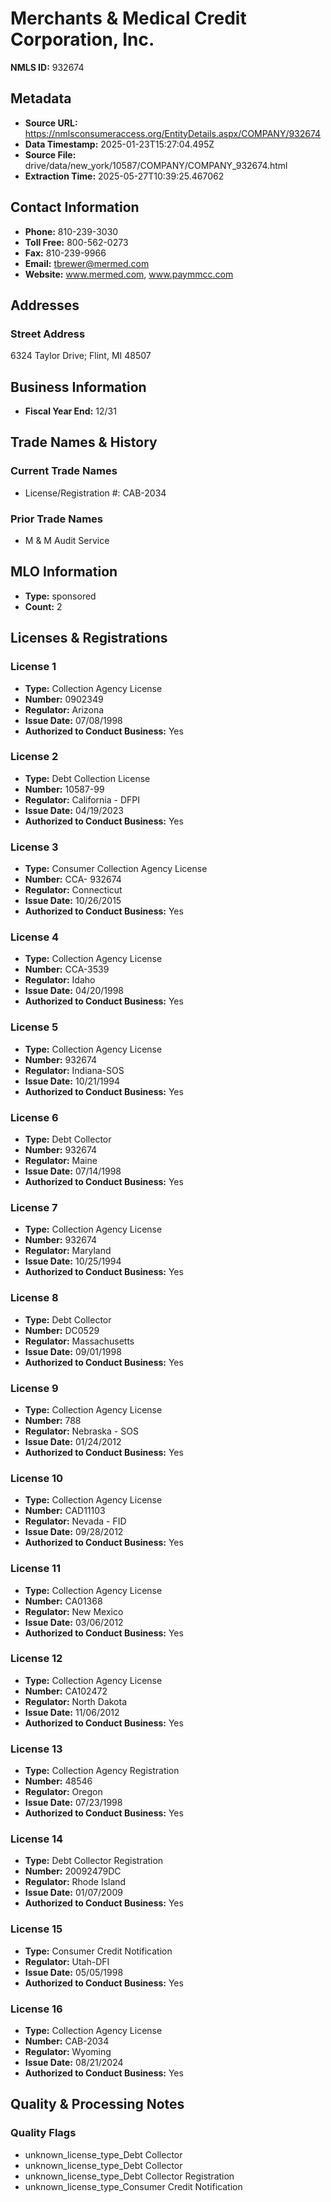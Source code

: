 # Merchants & Medical Credit Corporation, Inc.

**NMLS ID:** 932674

## Metadata
- **Source URL:** https://nmlsconsumeraccess.org/EntityDetails.aspx/COMPANY/932674
- **Data Timestamp:** 2025-01-23T15:27:04.495Z
- **Source File:** drive/data/new_york/10587/COMPANY/COMPANY_932674.html
- **Extraction Time:** 2025-05-27T10:39:25.467062

## Contact Information
- **Phone:** 810-239-3030
- **Toll Free:** 800-562-0273
- **Fax:** 810-239-9966
- **Email:** tbrewer@mermed.com
- **Website:** www.mermed.com, www.paymmcc.com

## Addresses
### Street Address
6324 Taylor Drive; Flint, MI 48507

## Business Information
- **Fiscal Year End:** 12/31

## Trade Names & History
### Current Trade Names
- License/Registration #: CAB-2034

### Prior Trade Names
- M & M Audit Service

## MLO Information
- **Type:** sponsored
- **Count:** 2

## Licenses & Registrations

### License 1
- **Type:** Collection Agency License
- **Number:** 0902349
- **Regulator:** Arizona
- **Issue Date:** 07/08/1998
- **Authorized to Conduct Business:** Yes

### License 2
- **Type:** Debt Collection License
- **Number:** 10587-99
- **Regulator:** California - DFPI
- **Issue Date:** 04/19/2023
- **Authorized to Conduct Business:** Yes

### License 3
- **Type:** Consumer Collection Agency License
- **Number:** CCA- 932674
- **Regulator:** Connecticut
- **Issue Date:** 10/26/2015
- **Authorized to Conduct Business:** Yes

### License 4
- **Type:** Collection Agency License
- **Number:** CCA-3539
- **Regulator:** Idaho
- **Issue Date:** 04/20/1998
- **Authorized to Conduct Business:** Yes

### License 5
- **Type:** Collection Agency License
- **Number:** 932674
- **Regulator:** Indiana-SOS
- **Issue Date:** 10/21/1994
- **Authorized to Conduct Business:** Yes

### License 6
- **Type:** Debt Collector
- **Number:** 932674
- **Regulator:** Maine
- **Issue Date:** 07/14/1998
- **Authorized to Conduct Business:** Yes

### License 7
- **Type:** Collection Agency License
- **Number:** 932674
- **Regulator:** Maryland
- **Issue Date:** 10/25/1994
- **Authorized to Conduct Business:** Yes

### License 8
- **Type:** Debt Collector
- **Number:** DC0529
- **Regulator:** Massachusetts
- **Issue Date:** 09/01/1998
- **Authorized to Conduct Business:** Yes

### License 9
- **Type:** Collection Agency License
- **Number:** 788
- **Regulator:** Nebraska - SOS
- **Issue Date:** 01/24/2012
- **Authorized to Conduct Business:** Yes

### License 10
- **Type:** Collection Agency License
- **Number:** CAD11103
- **Regulator:** Nevada - FID
- **Issue Date:** 09/28/2012
- **Authorized to Conduct Business:** Yes

### License 11
- **Type:** Collection Agency License
- **Number:** CA01368
- **Regulator:** New Mexico
- **Issue Date:** 03/06/2012
- **Authorized to Conduct Business:** Yes

### License 12
- **Type:** Collection Agency License
- **Number:** CA102472
- **Regulator:** North Dakota
- **Issue Date:** 11/06/2012
- **Authorized to Conduct Business:** Yes

### License 13
- **Type:** Collection Agency Registration
- **Number:** 48546
- **Regulator:** Oregon
- **Issue Date:** 07/23/1998
- **Authorized to Conduct Business:** Yes

### License 14
- **Type:** Debt Collector Registration
- **Number:** 20092479DC
- **Regulator:** Rhode Island
- **Issue Date:** 01/07/2009
- **Authorized to Conduct Business:** Yes

### License 15
- **Type:** Consumer Credit Notification
- **Regulator:** Utah-DFI
- **Issue Date:** 05/05/1998
- **Authorized to Conduct Business:** Yes

### License 16
- **Type:** Collection Agency License
- **Number:** CAB-2034
- **Regulator:** Wyoming
- **Issue Date:** 08/21/2024
- **Authorized to Conduct Business:** Yes

## Quality & Processing Notes
### Quality Flags
- unknown_license_type_Debt Collector
- unknown_license_type_Debt Collector
- unknown_license_type_Debt Collector Registration
- unknown_license_type_Consumer Credit Notification
